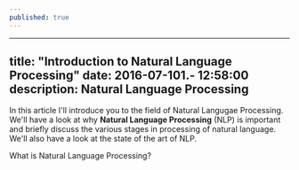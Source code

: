 ```yaml
---
published: true
---
```

---
title:  "Introduction to Natural Language Processing"
date:   2016-07-101.- 12:58:00
description: Natural Language Processing
---

In this article I'll introduce you to the field of Natural Langugae Processing. We'll have a look at why **Natural Language Processing** (NLP) is important and briefly discuss the various stages in processing of natural language. We'll also have a look at the state of the art of NLP.  

What is Natural Language Processing?



